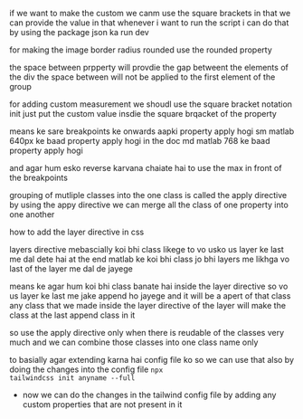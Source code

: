 if we want to make the custom we canm use the square brackets in that we can provide the value in that 
whenever i want to run the script i can do that by using the package json ka run dev 

for making the image border radius rounded use the rounded property  

the space between prpperty will provdie the gap betweent the elements of the div 
the space between will not be applied to the first element of the group 

for adding custom measurement we shoudl use the square bracket notation init 
just put the custom value insdie the square brqacket of the property 

<!-- for the responsiveness we should use the breakpoints in the css  -->

means ke sare breakpoints ke onwards aapki property apply hogi 
sm matlab 640px ke baad property apply hogi in the doc 
md matlab 768 ke baad property apply hogi 

and agar hum esko reverse karvana chaiate hai to use the max in front of the breakpoints 


grouping of mutliple classes into the one class is called the apply directive
by using the appy directive we can merge all the class of one property into one another                                          

how to add the layer directive in css 
<!-- so remember one thing that ke agar humko apni custom classes lani hai to we have to put our apply directive class befiroe the utilites class so that hum tailwind ke class ke upar aaye -->

layers directive mebascially koi bhi class likege to vo usko us layer ke last me dal dete hai at the end 
matlab ke koi bhi class jo bhi layers me likhga vo last of the layer me dal de jayege 

means ke agar hum koi bhi class banate hai inside the layer directive so vo us layer ke last me jake append ho jayege and it will be a apert of that class 
any class that we made inside the layer directive of the layer will make the class at the last append class in it 

<!-- so by using the layer directive hum ek apn custom class ko ya to utility ya fir components me dal skte hai  -->

so use the apply directive only when there is reudable of the classes very much and we can combine those classes into one class name only 

to basially agar extending karna hai config file ko so we can use that also by doing the changes into the config file 
<code>npx tailwindcss init anyname --full</code>

- now we can do the changes in the tailwind config file  by adding any custom properties that are not present in it 


























